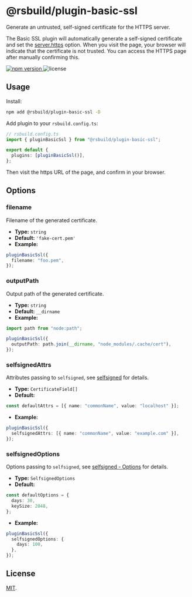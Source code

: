 # @rsbuild/plugin-basic-ssl

Generate an untrusted, self-signed certificate for the HTTPS server.

The Basic SSL plugin will automatically generate a self-signed certificate and set the [server.https](https://rsbuild.dev/config/server/https) option. When you visit the page, your browser will indicate that the certificate is not trusted. You can access the HTTPS page after manually confirming this.

<p>
  <a href="https://npmjs.com/package/@rsbuild/plugin-basic-ssl">
   <img src="https://img.shields.io/npm/v/@rsbuild/plugin-basic-ssl?style=flat-square&colorA=564341&colorB=EDED91" alt="npm version" />
  </a>
  <img src="https://img.shields.io/badge/License-MIT-blue.svg?style=flat-square&colorA=564341&colorB=EDED91" alt="license" />
</p>

## Usage

Install:

```bash
npm add @rsbuild/plugin-basic-ssl -D
```

Add plugin to your `rsbuild.config.ts`:

```ts
// rsbuild.config.ts
import { pluginBasicSsl } from "@rsbuild/plugin-basic-ssl";

export default {
  plugins: [pluginBasicSsl()],
};
```

Then visit the https URL of the page, and confirm in your browser.

## Options

### filename

Filename of the generated certificate.

- **Type:** `string`
- **Default:** `'fake-cert.pem'`
- **Example:**

```ts
pluginBasicSsl({
  filename: "foo.pem",
});
```

### outputPath

Output path of the generated certificate.

- **Type:** `string`
- **Default:** `__dirname`
- **Example:**

```ts
import path from "node:path";

pluginBasicSsl({
  outputPath: path.join(__dirname, "node_modules/.cache/cert"),
});
```

### selfsignedAttrs

Attributes passing to `selfsigned`, see [selfsigned](https://github.com/jfromaniello/selfsigned) for details.

- **Type:** `CertificateField[]`
- **Default:**

```ts
const defaultAttrs = [{ name: "commonName", value: "localhost" }];
```

- **Example:**

```ts
pluginBasicSsl({
  selfsignedAttrs: [{ name: "commonName", value: "example.com" }],
});
```

### selfsignedOptions

Options passing to `selfsigned`, see [selfsigned - Options](https://github.com/jfromaniello/selfsigned?tab=readme-ov-file#options) for details.

- **Type:** `SelfsignedOptions`
- **Default:**

```ts
const defaultOptions = {
  days: 30,
  keySize: 2048,
};
```

- **Example:**

```ts
pluginBasicSsl({
  selfsignedOptions: {
    days: 100,
  },
});
```

## License

[MIT](./LICENSE).
